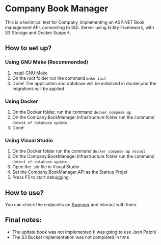 # Company Book Manager #

This is a technical test for Company, implementing an ASP.NET Book management API, connecting to SQL Server using Entity Framework, with S3 Storage and Docker Support.

## How to set up? ##

### Using GNU Make (Recommended)

1. Install [GNU Make](https://www.gnu.org/software/make/manual/make.html)
2. On the root folder run the command `make init` 
3. Done! The application and database will be initialized in docker,and the migrations will be applied

### Using Docker
1. On the Docker folder, run the command `docker compose up` 
2. On the Company.BookManager.Infrastructure folder run the command `dotnet ef database update`
3. Done!

### Using Visual Studio
1. On the Docker folder run the command `docker compose up msssql`
2. On the Company.BookManager.Infrastructure folder run the command `dotnet ef database update`
3. Open the .sln file in Visual Studio
4. Set the Company.BookManager.API as the Startup Projet
5. Press F5 to start debugging

## How to use?

You can check the endpoints on [Swagger](http://localhost:5276/swagger/index.html) and interact with them.


## Final notes:
- The update book was not implemented (I was going to use Json Patch)
- The S3 Bucket implementation was not completed in time